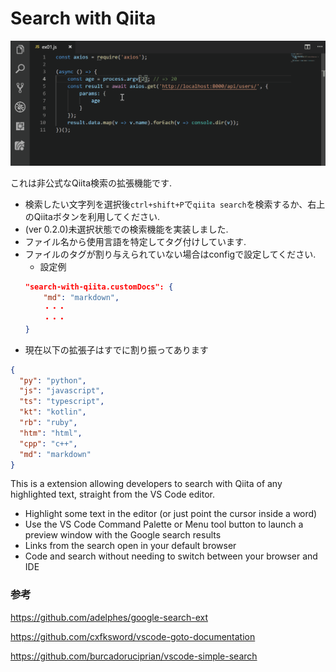 # Search with Qiita

![gif(453 KB)](images/search_with_qiita.gif)

これは非公式なQiita検索の拡張機能です.
- 検索したい文字列を選択後`ctrl+shift+P`で`qiita search`を検索するか、右上のQiitaボタンを利用してください.
- (ver 0.2.0)未選択状態での検索機能を実装しました.
- ファイル名から使用言語を特定してタグ付けしています.
- ファイルのタグが割り与えられていない場合はconfigで設定してください.
    - 設定例
    ```json
    "search-with-qiita.customDocs": {
        "md": "markdown",
        ・・・
        ・・・
    }
    ```
- 現在以下の拡張子はすでに割り振ってあります
```json
{
  "py": "python",
  "js": "javascript",
  "ts": "typescript",
  "kt": "kotlin",
  "rb": "ruby",
  "htm": "html",
  "cpp": "c++",
  "md": "markdown"
}
```


This is a extension allowing developers to search with Qiita of any highlighted text, straight from the VS Code editor.


* Highlight some text in the editor (or just point the cursor inside a word)
* Use the VS Code Command Palette or Menu tool button to launch a preview window with the Google search results
* Links from the search open in your default browser
* Code and search without needing to switch between your browser and IDE

### 参考
https://github.com/adelphes/google-search-ext

https://github.com/cxfksword/vscode-goto-documentation

https://github.com/burcadoruciprian/vscode-simple-search